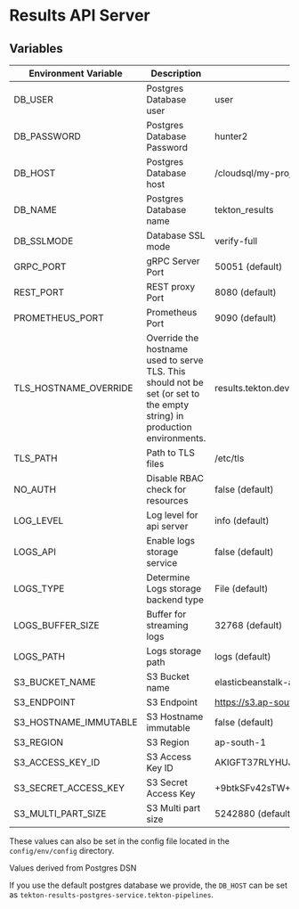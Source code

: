 # Results API Server

## Variables

| Environment Variable  | Description                                                                                                              | Example                                      |
|-----------------------|--------------------------------------------------------------------------------------------------------------------------|----------------------------------------------|
| DB_USER               | Postgres Database user                                                                                                   | user                                         |
| DB_PASSWORD           | Postgres Database Password                                                                                               | hunter2                                      |
| DB_HOST               | Postgres Database host                                                                                                   | /cloudsql/my-project:us-east1:tekton-results |
| DB_NAME               | Postgres Database name                                                                                                   | tekton_results                               |
| DB_SSLMODE            | Database SSL mode                                                                                                        | verify-full                                  |
| GRPC_PORT             | gRPC Server Port                                                                                                         | 50051 (default)                              |
| REST_PORT             | REST proxy Port                                                                                                          | 8080  (default)                              |
| PROMETHEUS_PORT       | Prometheus Port                                                                                                          | 9090  (default)                              |
| TLS_HOSTNAME_OVERRIDE | Override the hostname used to serve TLS. This should not be set (or set to the empty string) in production environments. | results.tekton.dev                           |
| TLS_PATH              | Path to TLS files                                                                                                        | /etc/tls                                     |
| NO_AUTH               | Disable RBAC check for resources                                                                                         | false (default)                              |
| LOG_LEVEL             | Log level for api server                                                                                                 | info (default)                               |
| LOGS_API              | Enable logs storage service                                                                                              | false (default)                              |
| LOGS_TYPE             | Determine Logs storage backend type                                                                                      | File (default)                               |
| LOGS_BUFFER_SIZE      | Buffer for streaming logs                                                                                                | 32768 (default)                              |
| LOGS_PATH             | Logs storage path                                                                                                        | logs (default)                               |
| S3_BUCKET_NAME        | S3 Bucket name                                                                                                           | elasticbeanstalk-ap-south-1-186765682378     |
| S3_ENDPOINT           | S3 Endpoint                                                                                                              | https://s3.ap-south-1.amazonaws.com          |
| S3_HOSTNAME_IMMUTABLE | S3 Hostname immutable                                                                                                    | false (default)                              |
| S3_REGION             | S3 Region                                                                                                                | ap-south-1                                   |
| S3_ACCESS_KEY_ID      | S3 Access Key ID                                                                                                         | AKIGFT37RLYHUJ4GRE7M                         |
| S3_SECRET_ACCESS_KEY  | S3 Secret Access Key                                                                                                     | +9btkSFv42sTW+Kl/HYhzmUBM+gP2y9kzJ354hrJ     |
| S3_MULTI_PART_SIZE    | S3 Multi part size                                                                                                       | 5242880 (default)                            |

These values can also be set in the config file located in the `config/env/config` directory.

Values derived from Postgres DSN

If you use the default postgres database we provide, the `DB_HOST` can be set as `tekton-results-postgres-service.tekton-pipelines`.
